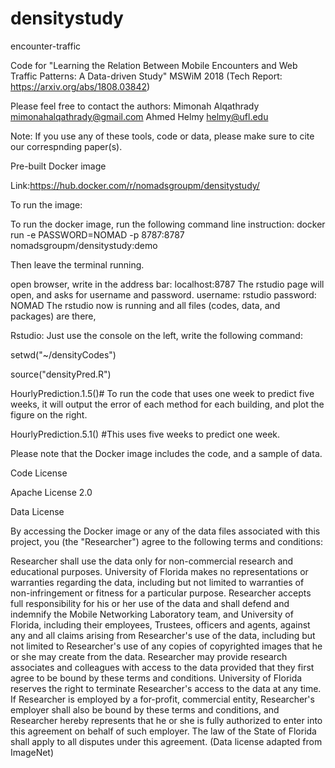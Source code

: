 # densitystudy
encounter-traffic

Code for "Learning the Relation Between Mobile Encounters and Web Traffic Patterns: A Data-driven Study" MSWiM 2018 (Tech Report: https://arxiv.org/abs/1808.03842)

Please feel free to contact the authors:
Mimonah Alqathrady mimonahalqathrady@gmail.com
Ahmed Helmy helmy@ufl.edu

Note: If you use any of these tools, code or data, please make sure to cite our correspnding paper(s).

Pre-built Docker image

Link:https://hub.docker.com/r/nomadsgroupm/densitystudy/

To run the image:

To run the docker image, run the following command line instruction:
docker run -e PASSWORD=NOMAD -p 8787:8787 nomadsgroupm/densitystudy:demo

Then leave the terminal running.

open browser, write in the address bar:
localhost:8787
The rstudio page will open, and asks for username and password.
username: rstudio
password: NOMAD
The rstudio now is running and all files (codes, data, and packages) are there,

Rstudio:
Just use the console on the left, write the following command:

setwd("~/densityCodes")

source("densityPred.R")

HourlyPrediction.1.5()# To run the code that uses one week to predict five weeks, it will output the error of each method for each building, and plot the figure on the right.

HourlyPrediction.5.1() #This uses five weeks to predict one week.

Please note that the Docker image includes the code, and a sample of data.

Code License

Apache License 2.0

Data License

By accessing the Docker image or any of the data files associated with this project, you (the "Researcher") agree to the following terms and conditions:

Researcher shall use the data only for non-commercial research and educational purposes.
University of Florida makes no representations or warranties regarding the data, including but not limited to warranties of non-infringement or fitness for a particular purpose.
Researcher accepts full responsibility for his or her use of the data and shall defend and indemnify the Mobile Networking Laboratory team, and University of Florida, including their employees, Trustees, officers and agents, against any and all claims arising from Researcher's use of the data, including but not limited to Researcher's use of any copies of copyrighted images that he or she may create from the data.
Researcher may provide research associates and colleagues with access to the data provided that they first agree to be bound by these terms and conditions.
University of Florida reserves the right to terminate Researcher's access to the data at any time.
If Researcher is employed by a for-profit, commercial entity, Researcher's employer shall also be bound by these terms and conditions, and Researcher hereby represents that he or she is fully authorized to enter into this agreement on behalf of such employer.
The law of the State of Florida shall apply to all disputes under this agreement.
(Data license adapted from ImageNet)
